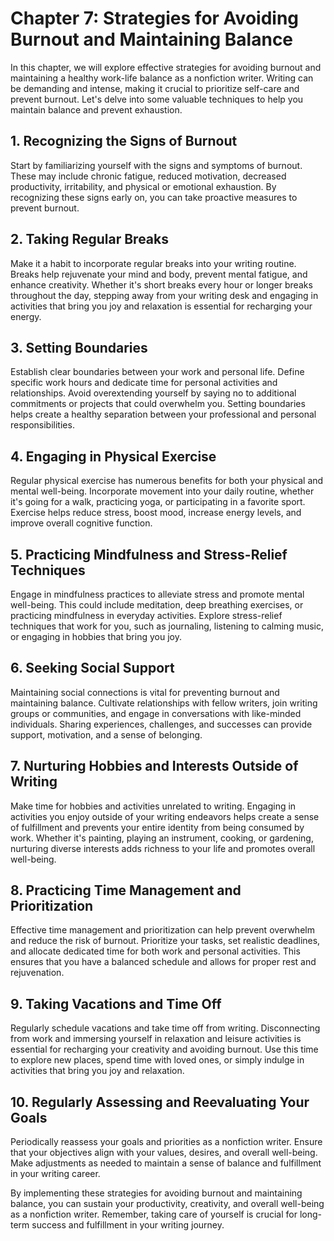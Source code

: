 Chapter 7: Strategies for Avoiding Burnout and Maintaining Balance
==================================================================

In this chapter, we will explore effective strategies for avoiding burnout and maintaining a healthy work-life balance as a nonfiction writer. Writing can be demanding and intense, making it crucial to prioritize self-care and prevent burnout. Let's delve into some valuable techniques to help you maintain balance and prevent exhaustion.

**1. Recognizing the Signs of Burnout**
---------------------------------------

Start by familiarizing yourself with the signs and symptoms of burnout. These may include chronic fatigue, reduced motivation, decreased productivity, irritability, and physical or emotional exhaustion. By recognizing these signs early on, you can take proactive measures to prevent burnout.

**2. Taking Regular Breaks**
----------------------------

Make it a habit to incorporate regular breaks into your writing routine. Breaks help rejuvenate your mind and body, prevent mental fatigue, and enhance creativity. Whether it's short breaks every hour or longer breaks throughout the day, stepping away from your writing desk and engaging in activities that bring you joy and relaxation is essential for recharging your energy.

**3. Setting Boundaries**
-------------------------

Establish clear boundaries between your work and personal life. Define specific work hours and dedicate time for personal activities and relationships. Avoid overextending yourself by saying no to additional commitments or projects that could overwhelm you. Setting boundaries helps create a healthy separation between your professional and personal responsibilities.

**4. Engaging in Physical Exercise**
------------------------------------

Regular physical exercise has numerous benefits for both your physical and mental well-being. Incorporate movement into your daily routine, whether it's going for a walk, practicing yoga, or participating in a favorite sport. Exercise helps reduce stress, boost mood, increase energy levels, and improve overall cognitive function.

**5. Practicing Mindfulness and Stress-Relief Techniques**
----------------------------------------------------------

Engage in mindfulness practices to alleviate stress and promote mental well-being. This could include meditation, deep breathing exercises, or practicing mindfulness in everyday activities. Explore stress-relief techniques that work for you, such as journaling, listening to calming music, or engaging in hobbies that bring you joy.

**6. Seeking Social Support**
-----------------------------

Maintaining social connections is vital for preventing burnout and maintaining balance. Cultivate relationships with fellow writers, join writing groups or communities, and engage in conversations with like-minded individuals. Sharing experiences, challenges, and successes can provide support, motivation, and a sense of belonging.

**7. Nurturing Hobbies and Interests Outside of Writing**
---------------------------------------------------------

Make time for hobbies and activities unrelated to writing. Engaging in activities you enjoy outside of your writing endeavors helps create a sense of fulfillment and prevents your entire identity from being consumed by work. Whether it's painting, playing an instrument, cooking, or gardening, nurturing diverse interests adds richness to your life and promotes overall well-being.

**8. Practicing Time Management and Prioritization**
----------------------------------------------------

Effective time management and prioritization can help prevent overwhelm and reduce the risk of burnout. Prioritize your tasks, set realistic deadlines, and allocate dedicated time for both work and personal activities. This ensures that you have a balanced schedule and allows for proper rest and rejuvenation.

**9. Taking Vacations and Time Off**
------------------------------------

Regularly schedule vacations and take time off from writing. Disconnecting from work and immersing yourself in relaxation and leisure activities is essential for recharging your creativity and avoiding burnout. Use this time to explore new places, spend time with loved ones, or simply indulge in activities that bring you joy and relaxation.

**10. Regularly Assessing and Reevaluating Your Goals**
-------------------------------------------------------

Periodically reassess your goals and priorities as a nonfiction writer. Ensure that your objectives align with your values, desires, and overall well-being. Make adjustments as needed to maintain a sense of balance and fulfillment in your writing career.

By implementing these strategies for avoiding burnout and maintaining balance, you can sustain your productivity, creativity, and overall well-being as a nonfiction writer. Remember, taking care of yourself is crucial for long-term success and fulfillment in your writing journey.
